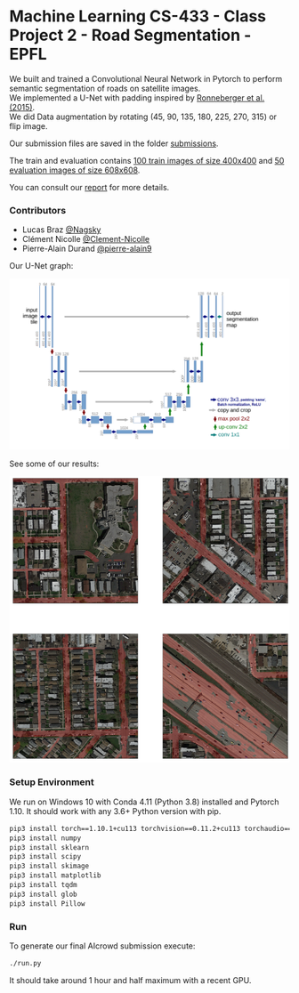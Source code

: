 # Machine Learning CS-433 - Class Project 2 - Road Segmentation - EPFL
We built and trained a Convolutional Neural Network in Pytorch to perform semantic segmentation of roads on satellite images.   
We implemented a U-Net with padding inspired by [Ronneberger et al. (2015)](https://arxiv.org/pdf/1505.04597.pdf).   
We did Data augmentation by rotating (45, 90, 135, 180, 225, 270, 315) or flip image.

Our submission files are saved in the folder [submissions](submissions/).

The train and evaluation contains [100 train images of size 400x400](training) and [50 evaluation images of size 608x608](test_set_images).

You can consult our [report](report/BRAZ_DURAND_NICOLLE_Project2_Road_Segmentation_ML_EPFL.pdf) for more details.

### Contributors
- Lucas Braz [@Nagsky](https://github.com/Nagsky)
- Clément Nicolle [@Clement-Nicolle](https://github.com/Clement-Nicolle)
- Pierre-Alain Durand [@pierre-alain9](https://github.com/pierre-alain9)

Our U-Net graph:

![](report/figures/our_unet.png)

See some of our results:

![](report/figures/output_test.png)

### Setup Environment
We run on Windows 10 with Conda 4.11 (Python 3.8) installed and Pytorch 1.10. It should work with any 3.6+ Python version with pip.

```bash
pip3 install torch==1.10.1+cu113 torchvision==0.11.2+cu113 torchaudio===0.10.1+cu113 -f https://download.pytorch.org/whl/cu113/torch_stable.html
pip3 install numpy
pip3 install sklearn
pip3 install scipy
pip3 install skimage
pip3 install matplotlib
pip3 install tqdm
pip3 install glob
pip3 install Pillow
```

### Run

To generate our final AIcrowd submission execute:

   ```bash
./run.py
   ```
It should take around 1 hour and half maximum with a recent GPU.
